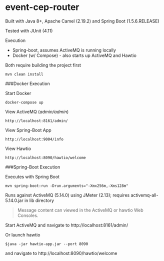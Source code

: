 event-cep-router
=======================

Built with Java 8+, Apache Camel (2.19.2) and Spring Boot (1.5.6.RELEASE)

Tested with JUnit (4.11)

Execution
* Spring-boot, assumes ActiveMQ is running locally
* Docker (w/ Compose) - also starts up ActiveMQ and Hawtio

Both require building the project first

`mvn clean install`

###Docker Execution

Start Docker

`docker-compose up`

View ActiveMQ (_admin/admin_)

`http://localhost:8161/admin/`

View Spring-Boot App

`http://localhost:9004/info`

View Hawtio

`http://localhost:8090/hawtio/welcome`


###Spring-Boot Execution

Executes with Spring Boot

`mvn spring-boot:run -Drun.arguments="-Xmx256m,-Xms128m"`

Runs against ActiveMQ (5.14.0) using JMeter (2.13); requires activemq-all-5.14.0.jar in lib directory

>Message content can viewed in the ActiveMQ or hawtio Web Consoles.

Start ActiveMQ and navigate to http://localhost:8161/admin/

Or launch hawtio

    $java -jar hawtio-app.jar --port 8090 

and navigate to http://localhost:8090/hawtio/welcome   

